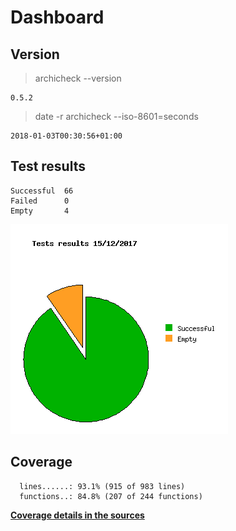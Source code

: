 Dashboard
=========

Version
-------
> archicheck --version

```
0.5.2
```

> date -r archicheck --iso-8601=seconds

```
2018-01-03T00:30:56+01:00
```

Test results
------------
```
Successful  66
Failed      0
Empty       4
```
![](tests.png)

Coverage
--------

```
  lines......: 93.1% (915 of 983 lines)
  functions..: 84.8% (207 of 244 functions)
```

[**Coverage details in the sources**](http://lionel.draghi.free.fr/Archicheck/lcov/home/lionel/Proj/Archicheck/Src/index-sort-f.html)

